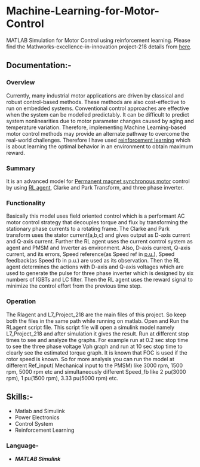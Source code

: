 # Machine-Learning-for-Motor-Control
MATLAB Simulation for Motor Control using reinforcement learning.
Please find the Mathworks-excellence-in-innovation  project-218 details from [here](https://github.com/mathworks/MathWorks-Excellence-in-Innovation/tree/main/projects/Machine%20Learning%20for%20Motor%20Control).

## Documentation:-

### Overview
Currently, many industrial motor applications are driven by classical and robust control-based methods. These methods are also cost-effective to run on embedded systems. Conventional control approaches are effective when the system can be modelled predictably. It can be difficult to predict system nonlinearities due to motor parameter changes caused by aging and temperature variation. Therefore, implementing Machine Learning-based motor control methods may provide an alternate pathway to overcome the real-world challenges. Therefore I have used [reinforcement learning](https://in.mathworks.com/help/reinforcement-learning/ug/train-td3-agent-for-pmsm-control.html) which is about learning the optimal behavior in an environment to obtain maximum reward.


### Summary
It is an advanced model for [Permanent magnet synchronous motor](https://in.mathworks.com/help/physmod/sps/powersys/ref/permanentmagnetsynchronousmachine.html) control by using [RL agent](https://in.mathworks.com/help/reinforcement-learning/ref/rlagent.html), Clarke and Park Transform, and three phase inverter.


### Functionality
Basically this model uses field oriented control which is a performant AC motor control strategy that decouples torque and flux by transforming the stationary phase currents to a rotating frame. The Clarke and Park transform uses the stator current(a,b,c) and gives output as D-axis current and Q-axis current. Further the RL agent uses the current control system as agent and PMSM and Inverter as environment. Also, D-axis current, Q-axis current, and its errors, Speed reference(as Speed ref in [p.u.](https://en.wikipedia.org/wiki/Per-unit_system)), Speed feedback(as Speed fb in p.u.) are used as its observation. Then the RL agent determines the actions with D-axis and Q-axis voltages which are used to generate the pulse for three phase inverter which is designed by six numbers of IGBTs and LC filter. Then the RL agent uses the reward signal to minimize the control effort from the previous time step.

### Operation
The Rlagent and L7_Project_218 are the main files of this project. So keep both the files in the same path while running on matlab. Open and Run the RLagent script file. This script file will open a simulink model namely L7_Project_218 and after simulation it gives the result. Run at different stop times to see and analyze the graphs. For example run at 0.2 sec stop time to see the three phase voltage Vph graph and run at 10 sec stop time to clearly see the estimated torque graph.
It is known that FOC is used if the rotor speed is known. So for more analysis you can run the model at different Ref_input( Mechanical input to the PMSM) like 3000 rpm, 1500 rpm, 5000 rpm etc and simultaneously different Speed_fb like 2 pu(3000 rpm), 1 pu(1500 rpm), 3.33 pu(5000 rpm) etc.

## Skills:-
+ Matlab and Simulink
+ Power Electronics
+ Control System
+ Reinforcement Learning

### Language-
+ ***MATLAB Simulink***
